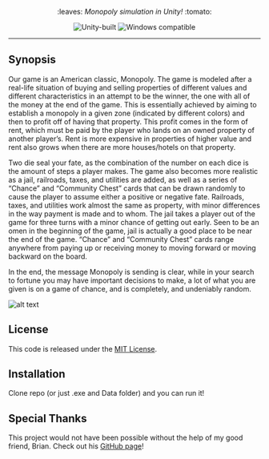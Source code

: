 <p align="center">
  :leaves: <em> Monopoly simulation in Unity! </em> :tomato:
</p>
<p align="center">
    <img src="https://img.shields.io/badge/unity-native-blue.svg" alt="Unity-built">
    <img src="https://img.shields.io/badge/windows-compatible-green.svg" alt="Windows compatible">
</p>

---

## Synopsis

Our game is an American classic, Monopoly. The game is modeled after a real-life situation of buying and selling properties of different 
values and different characteristics in an attempt to be the winner, the one with all of the money at the end of the game. This is 
essentially achieved by aiming to establish a monopoly in a given zone (indicated by different colors) and then to profit off of having 
that property. This profit comes in the form of rent, which must be paid by the player who lands on an owned property of another player’s. 
Rent is more expensive in properties of higher value and rent also grows when there are more houses/hotels on that property.

Two die seal your fate, as the combination of the number on each dice is the amount of steps a player makes. The game also becomes more 
realistic as a jail, railroads, taxes, and utilities are added, as well as a series of “Chance” and “Community Chest” cards that can be 
drawn randomly to cause the player to assume either a positive or negative fate. Railroads, taxes, and utilities work almost the same as 
property, with minor differences in the way payment is made and to whom. The jail takes a player out of the game for three turns with a 
minor chance of getting out early. Seen to be an omen in the beginning of the game, jail is actually a good place to be near the end of 
the game. “Chance” and “Community Chest” cards range anywhere from paying up or receiving money to moving forward or moving backward on 
the board.

In the end, the message Monopoly is sending is clear, while in your search to fortune you may have important decisions to make, a 
lot of what you are given is on a game of chance, and is completely, and undeniably random.


![alt text](https://github.com/jinnyyan/monopoly/blob/master/Monopoly-decision.jpg?raw=true "Decision Matrix")

## License

This code is released under the [MIT License](https://opensource.org/licenses/MIT).

## Installation

Clone repo (or just .exe and Data folder) and you can run it!

## Special Thanks

This project would not have been possible without the help of my good friend, Brian. Check out his [GitHub page](https://github.com/welchbj)!



